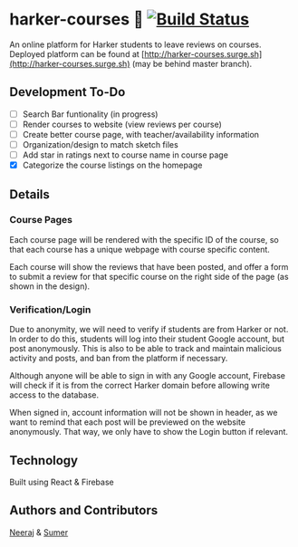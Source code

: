 # harker-courses :apple: [![Build Status](https://travis-ci.com/n3a9/harker-courses.svg?token=oqxxEvW7knppYxyBV7jq&branch=master)](https://travis-ci.com/n3a9/harker-courses)

An online platform for Harker students to leave reviews on courses. Deployed platform can be found at [http://harker-courses.surge.sh](http://harker-courses.surge.sh) (may be behind master branch).

## Development To-Do

- [ ] Search Bar funtionality (in progress)
- [ ] Render courses to website (view reviews per course)
- [ ] Create better course page, with teacher/availability information
- [ ] Organization/design to match sketch files
- [ ] Add star in ratings next to course name in course page
- [x] Categorize the course listings on the homepage

## Details

### Course Pages

Each course page will be rendered with the specific ID of the course, so that each course has a unique webpage with course specific content.

Each course will show the reviews that have been posted, and offer a form to submit a review for that specific course on the right side of the page (as shown in the design).

### Verification/Login

Due to anonymity, we will need to verify if students are from Harker or not. In order to do this, students will log into their student Google account, but post anonymously. This is also to be able to track and maintain malicious activity and posts, and ban from the platform if necessary.

Although anyone will be able to sign in with any Google account, Firebase will check if it is from the correct Harker domain before allowing write access to the database.

When signed in, account information will not be shown in header, as we want to remind that each post will be previewed on the website anonymously. That way, we only have to show the Login button if relevant.

## Technology

Built using React & Firebase

## Authors and Contributors

[Neeraj](https://github.com/n3a9) & [Sumer](https://github.com/firebolt55439)
